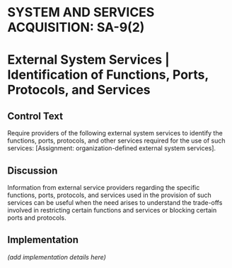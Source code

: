 # SYSTEM AND SERVICES ACQUISITION: SA-9(2)
# External System Services | Identification of Functions, Ports, Protocols, and Services

## Control Text

Require providers of the following external system services to identify the functions, ports, protocols, and other services required for the use of such services: [Assignment: organization-defined external system services].

## Discussion

Information from external service providers regarding the specific functions, ports, protocols, and services used in the provision of such services can be useful when the need arises to understand the trade-offs involved in restricting certain functions and services or blocking certain ports and protocols.

## Implementation

_(add implementation details here)_